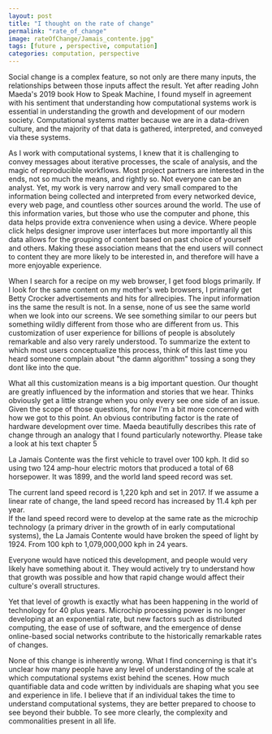 ```yaml
---
layout: post
title: "I thought on the rate of change"
permalink: "rate_of_change"
image: rateOfChange/Jamais_contente.jpg"
tags: [future , perspective, computation]
categories: computation, perspective
---
```


Social change is a complex feature, so not only are there many inputs, the relationships between those inputs affect the result.
Yet after reading John Maeda's 2019 book How to Speak Machine, I found myself in agreement with his sentiment that understanding how computational systems work is essential in understanding the growth and development of our modern society. Computational systems matter because we are in a data-driven culture, and the majority of that data is gathered, interpreted, and conveyed via these systems.

As I work with computational systems, I knew that it is challenging to convey messages about iterative processes, the scale of analysis, and the magic of reproducible workflows. Most project partners are interested in the ends, not so much the means, and rightly so. Not everyone can be an analyst. Yet, my work is very narrow and very small compared to the information being collected and interpreted from every networked device, every web page, and countless other sources around the world. The use of this information varies, but those who use the computer and phone, this data helps provide extra convenience when using a device. Where people click helps designer improve  user interfaces but more importantly all this data allows for the grouping of content based on past choice of yourself and others. Making these association means that the end users will connect to content they are more likely to be interested in, and therefore will have a more enjoyable experience.  

When I search for a recipe on my web browser, I get food blogs primarily. If I look for the same content on my mother's web browsers, I primarily get Betty Crocker advertisements and hits for allrecipies. The input information ins the same the result is not. In a sense, none of us see the same world when we look into our screens. We see something similar to our peers but something wildly different from those who are different from us. This customization of user experience for billions of people is absolutely remarkable and also very rarely understood. To summarize the extent to which most users conceptualize this process, think of this last time you heard someone complain about "the damn algorithm" tossing a song they dont like into the que.

What all this customization means is a big important question. Our thought are greatly influenced by the information and stories that we hear. Thinks obviously get a little strange when you only every see one side of an issue. Given the scope of those questions, for now I'm a bit more concerned with how we got to this point. An obvious contributing factor is the rate of hardware development over time. Maeda beautifully describes this rate of change through an analogy that I found particularly noteworthy. Please take a look at his text chapter 5

La Jamais Contente was the first vehicle to travel over 100 kph. It did so using two 124 amp-hour electric motors that produced a total of 68 horsepower. It was 1899, and the world land speed record was set.

The current land speed record is 1,220 kph and set in 2017. If we assume a linear rate of change, the land speed record has increased by 11.4 kph per year.  
If the land speed record were to develop at the same rate as the microchip technology (a primary driver in the growth of in early computational systems), the La Jamais Contente would have broken the speed of light by 1924. From 100 kph to 1,079,000,000 kph in 24 years.

Everyone would have noticed this development, and people would very likely have something about it. They would actively try to understand how that growth was possible and how that rapid change would affect their culture's overall structures.

Yet that level of growth is exactly what has been happening in the world of technology for 40 plus years. Microchip processing power is no longer developing at an exponential rate, but new factors such as distributed computing, the ease of use of software, and the emergence of dense online-based social networks contribute to the historically remarkable rates of changes.

None of this change is inherently wrong. What I find concerning is that it's unclear how many people have any level of understanding of the scale at which computational systems exist behind the scenes. How much quantifiable data and code written by individuals are shaping what you see and experience in life. I believe that if an individual takes the time to understand computational systems, they are better prepared to choose to see beyond their bubble. To see more clearly, the complexity and commonalities present in all life.  
